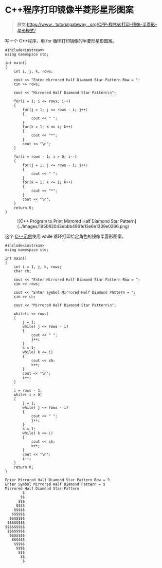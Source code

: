 # C++程序打印镜像半菱形星形图案

> 原文:[https://www . tutorialgateway . org/CPP-程序转打印-镜像-半菱形-星形模式/](https://www.tutorialgateway.org/cpp-program-to-print-mirrored-half-diamond-star-pattern/)

写一个 C++程序，用 for 循环打印镜像的半菱形星形图案。

```
#include<iostream>
using namespace std;

int main()
{
	int i, j, k, rows;

    cout << "Enter Mirrored Half Diamond Star Pattern Row = ";
    cin >> rows;

    cout << "Mirrored Half Diamond Star Pattern\n"; 

    for(i = 1; i <= rows; i++)
    {
    	for(j = 1; j <= rows - i; j++)
		{
            cout << " ";
        }
        for(k = 1; k <= i; k++)
		{
            cout << "*";
        }
        cout << "\n";
    }	

    for(i = rows - 1; i > 0; i--)
    {
    	for(j = 1; j <= rows - i; j++)
		{
            cout << " ";
        }
        for(k = 1; k <= i; k++)
		{
            cout << "*";
        }
        cout << "\n";
    }	
 	return 0;
}
```

<figure class="wp-block-image size-large">![C++ Program to Print Mirrored Half Diamond Star Pattern](../Images/195082043ebbb4961e13e6e1339e0266.png)</figure>

这个 [C++示例](https://www.tutorialgateway.org/cpp-programs/)使用 while 循环打印给定角色的镜像半菱形图案。

```
#include<iostream>
using namespace std;

int main()
{
	int i = 1, j, k, rows;
    char ch;

    cout << "Enter Mirrored Half Diamond Star Pattern Row = ";
    cin >> rows;

    cout << "Enter Symbol Mirrored Half Diamond Pattern = ";
    cin >> ch;

    cout << "Mirrored Half Diamond Star Pattern\n"; 

    while(i <= rows)
    {
        j = 1;
    	while( j <= rows - i)
		{
            cout << " ";
            j++;
        }
        k = 1;
        while( k <= i)
		{
            cout << ch;
            k++;
        }
        cout << "\n";
        i++;
    }	

    i = rows - 1;
    while( i > 0)
    {
    	j = 1;
    	while( j <= rows - i)
		{
            cout << " ";
            j++;
        }
        k = 1;
        while( k <= i)
		{
            cout << ch;
            k++;
        }
        cout << "\n";
        i--;
    }	
 	return 0;
}
```

```
Enter Mirrored Half Diamond Star Pattern Row = 9
Enter Symbol Mirrored Half Diamond Pattern = $
Mirrored Half Diamond Star Pattern
        $
       $$
      $$$
     $$$$
    $$$$$
   $$$$$$
  $$$$$$$
 $$$$$$$$
$$$$$$$$$
 $$$$$$$$
  $$$$$$$
   $$$$$$
    $$$$$
     $$$$
      $$$
       $$
        $
```